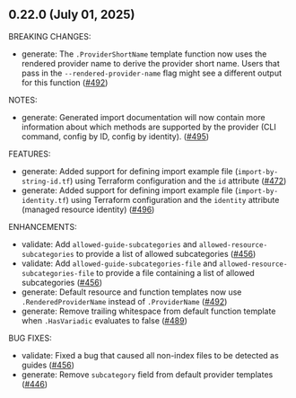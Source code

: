## 0.22.0 (July 01, 2025)

BREAKING CHANGES:

* generate: The `.ProviderShortName` template function now uses the rendered provider name to derive the provider short name. Users that pass in the `--rendered-provider-name` flag might see a different output for this function ([#492](https://github.com/hashicorp/terraform-plugin-docs/issues/492))

NOTES:

* generate: Generated import documentation will now contain more information about which methods are supported by the provider (CLI command, config by ID, config by identity). ([#495](https://github.com/hashicorp/terraform-plugin-docs/issues/495))

FEATURES:

* generate: Added support for defining import example file (`import-by-string-id.tf`) using Terraform configuration and the `id` attribute ([#472](https://github.com/hashicorp/terraform-plugin-docs/issues/472))
* generate: Added support for defining import example file (`import-by-identity.tf`) using Terraform configuration and the `identity` attribute (managed resource identity) ([#496](https://github.com/hashicorp/terraform-plugin-docs/issues/496))

ENHANCEMENTS:

* validate: Add `allowed-guide-subcategories` and `allowed-resource-subcategories` to provide a list of allowed subcategories ([#456](https://github.com/hashicorp/terraform-plugin-docs/issues/456))
* validate: Add `allowed-guide-subcategories-file` and `allowed-resource-subcategories-file` to provide a file containing a list of allowed subcategories ([#456](https://github.com/hashicorp/terraform-plugin-docs/issues/456))
* generate: Default resource and function templates now use `.RenderedProviderName` instead of `.ProviderName` ([#492](https://github.com/hashicorp/terraform-plugin-docs/issues/492))
* generate: Remove trailing whitespace from default function template when `.HasVariadic` evaluates to false ([#489](https://github.com/hashicorp/terraform-plugin-docs/issues/489))

BUG FIXES:

* validate: Fixed a bug that caused all non-index files to be detected as guides ([#456](https://github.com/hashicorp/terraform-plugin-docs/issues/456))
* generate: Remove `subcategory` field from default provider templates ([#446](https://github.com/hashicorp/terraform-plugin-docs/issues/446))

